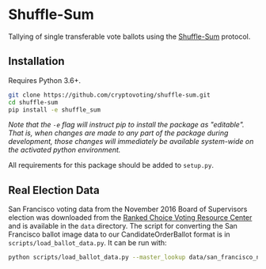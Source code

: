 # Shuffle-Sum

Tallying of single transferable vote ballots using the [Shuffle-Sum](https://talmoran.net/papers/BMNRT09-shuffle-sum.pdf?fbclid=IwAR0jZ18H2ZYMsCjPkW-3ohDNom5UjbK-jMen6_lISVoWJJnPWM0A41KAS1Y) protocol.

## Installation

Requires Python 3.6+.

```bash
git clone https://github.com/cryptovoting/shuffle-sum.git
cd shuffle-sum
pip install -e shuffle_sum
```
*Note that the `-e` flag will instruct pip to install the package as "editable". That is, when changes are made to any part of the package during development, those changes will immediately be available system-wide on the activated python environment.*

All requirements for this package should be added to `setup.py`.

## Real Election Data

San Francisco voting data from the November 2016 Board of Supervisors election was downloaded from the [Ranked Choice Voting Resource Center](https://www.rankedchoicevoting.org/data_clearinghouse) and is available in the `data` directory. The script for converting the San Francisco ballot image data to our CandidateOrderBallot format is in `scripts/load_ballot_data.py`. It can be run with:

```bash
python scripts/load_ballot_data.py --master_lookup data/san_francisco_nov_2016_master_lookup.txt --ballot_image data/san_francisco_nov_2016_ballot_image.txt
```
